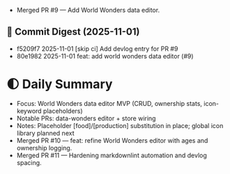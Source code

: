 
- Merged PR #9 — Add World Wonders data editor.

## 📎 Commit Digest (2025-11-01)

- f5209f7 2025-11-01 [skip ci] Add devlog entry for PR #9
- 80e1982 2025-11-01 feat: add world wonders data editor (#9)

# 🌓 Daily Summary

- Focus: World Wonders data editor MVP (CRUD, ownership stats, icon-keyword placeholders)
- Notable PRs: data-wonders editor + store wiring
- Notes: Placeholder [food]/[production] substitution in place; global icon library planned next
- Merged PR #10 — feat: refine World Wonders editor with ages and ownership logging.
- Merged PR #11 — Hardening markdownlint automation and devlog spacing.
